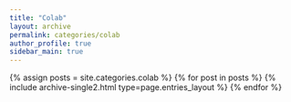 ```yaml
---
title: "Colab"
layout: archive
permalink: categories/colab
author_profile: true
sidebar_main: true
---
```



{% assign posts = site.categories.colab %}
{% for post in posts %} {% include archive-single2.html type=page.entries_layout %} {% endfor %}